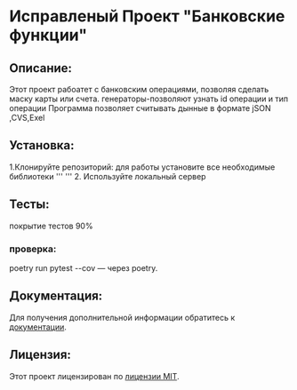 # Исправленый Проект "Банковские функции"

## Описание:
Этот проект рабоатет с банковским операциями,
позволяя сделать маску карты или счета.
генераторы-позволяют узнать id операции и тип операции
Программа позволяет считывать дынные в формате jSON ,CVS,Exel

## Установка:
1.Клонируйте репозиторий:
для работы установите все необходимые библиотеки
'''
'''
2. Используйте локальный сервер

## Тесты:
покрытие тестов 90%

### проверка:
poetry run pytest --cov  — через poetry.


## Документация:


Для получения дополнительной информации обратитесь к [документации](docs/README.md).

## Лицензия:

Этот проект лицензирован по [лицензии MIT](LICENSE).
####
###